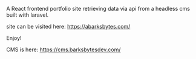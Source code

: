 A React frontend portfolio site retrieving data via api from a headless cms built with laravel.

site can be visited here: https://abarksbytes.com/

Enjoy!

CMS is here: https://cms.barksbytesdev.com/